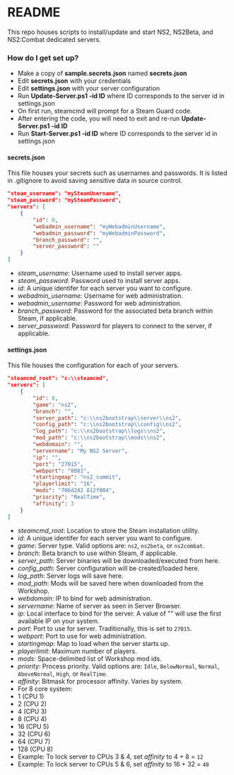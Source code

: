 # README #

This repo houses scripts to install/update and start NS2, NS2Beta, and NS2:Combat dedicated servers.

### How do I get set up? ###

* Make a copy of **sample.secrets.json** named **secrets.json**
* Edit **secrets.json** with your credentials
* Edit **settings.json** with your server configuration
* Run **Update-Server.ps1 -id ID** where ID corresponds to the server id in settings.json
 * On first run, steamcmd will prompt for a Steam Guard code.
 * After entering the code, you will need to exit and re-run **Update-Server.ps1 -id ID**
* Run **Start-Server.ps1 -id ID** where ID corresponds to the server id in settings.json

#### secrets.json ####

This file houses your secrets such as usernames and passwords. It is listed in .gitignore to avoid saving sensitive data in source control.

``` json
"steam_username": "mySteamUsername",
"steam_password": "mySteamPassword",
"servers": [
    {
        "id": 0,
        "webadmin_username": "myWebadminUsername",
        "webadmin_password": "myWebadminPassword",
        "branch_password": "",
        "server_password": ""
    }
]
```
* _steam_username_: Username used to install server apps.
* _steam_password_: Password used to install server apps.
* _id_: A unique identifer for each server you want to configure.
* _webadmin_username_: Username for web administration.
* _webadmin_username_: Password for web administration.
* _branch_password_: Password for the associated beta branch within Steam, if applicable.
* _server_password_: Password for players to connect to the server, if applicable.

#### settings.json ####

This file houses the configuration for each of your servers.

``` json
"steamcmd_root": "c:\\steamcmd",
"servers": [
	{
		"id": 0,
		"game": "ns2",
		"branch": "",
		"server_path": "c:\\ns2bootstrap\\server\\ns2",
		"config_path": "c:\\ns2bootstrap\\config\\ns2",
		"log_path": "c:\\ns2bootstrap\\logs\\ns2",
		"mod_path": "c:\\ns2bootstrap\\mods\\ns2",
		"webdomain": "",
		"servername": "My NS2 Server",
		"ip": "",
		"port": "27015",
		"webport": "8081",
		"startingmap": "ns2_summit",
		"playerlimit": "16",
		"mods": "706d242 812f004",
		"priority": "RealTime",
		"affinity": 3
	}
]
```

* _steamcmd_root_: Location to store the Steam installation utility.
* _id_: A unique identifer for each server you want to configure.
* _game_: Server type. Valid options are: `ns2`, `ns2beta`, or `ns2combat`.
* _branch_: Beta branch to use within Steam, if applicable.
* _server_path_: Server binaries will be downloaded/executed from here.
* _config_path_: Server configuration will be created/loaded here.
* _log_path_: Server logs will save here.
* _mod_path_: Mods will be saved here when downloaded from the Workshop.
* _webdomain_: IP to bind for web administration.
* _servername_: Name of server as seen in Server Browser.
* _ip_: Local interface to bind for the server. A value of "" will use the first available IP on your system.
* _port_: Port to use for server. Traditionally, this is set to `27015`.
* _webport_: Port to use for web administration.
* _startingmap_: Map to load when the server starts up.
* _playerlimit_: Maximum number of players.
* _mods_: Space-delimited list of Workshop mod ids.
* _priority_: Process priority. Valid options are: `Idle`, `BelowNormal`, `Normal`, `AboveNormal`, `High`, or `RealTime`.
* _affinity_: Bitmask for processor affinity. Varies by system.
 * For 8 core system:
  * 1 (CPU 1) 
  * 2 (CPU 2) 
  * 4 (CPU 3) 
  * 8 (CPU 4) 
  * 16 (CPU 5) 
  * 32 (CPU 6) 
  * 64 (CPU 7) 
  * 128 (CPU 8)
 * Example: To lock server to CPUs 3 & 4, set _affinity_ to 4 + 8 = `12`
 * Example: To lock server to CPUs 5 & 6, set _affinity_ to 16 + 32 = `48`